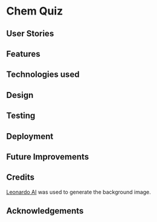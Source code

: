 # Chem Quiz

## User Stories

## Features

## Technologies used

## Design

## Testing

## Deployment

## Future Improvements

## Credits
[Leonardo AI](https://leonardo.ai/) was used to generate the background image.

## Acknowledgements